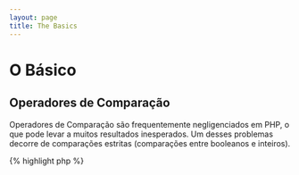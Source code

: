 ```yaml
---
layout: page
title: The Basics
---
```


# O Básico

## Operadores de Comparação

Operadores de Comparação são frequentemente negligenciados em PHP, o que pode levar a muitos resultados inesperados. Um
desses problemas decorre de comparações estritas (comparações entre booleanos e inteiros).

{% highlight php %}
<?php
$a = 5;   // 5 como inteiro

var_dump($a == 5);       // comparação de valores; retorna true
var_dump($a == '5');     // comparação de valores (ignorando os tipos); retorna true
var_dump($a === 5);      // comparação de tipos e valores (integer vs. integer); retorna true
var_dump($a === '5');    // comparação de tipos e valores (integer vs. string); retorna false

/**
 * Comparações Estritas
 */
if (strpos('testing', 'test')) {    // 'test' é encontrado na posição 0, que é interpretado como o booleano 'false'
    // código...
}

vs.

if (strpos('testing', 'test') !== false) {    // true, já que uma comparação estrita foi feita (0 !== false)
    // código...
}
{% endhighlight %}

* [Operadores de Comparação](http://php.net/language.operators.comparison)
* [Tabela de Comparação](http://php.net/types.comparisons)

## Estrutura de Controle

### Estruturas Condicionais

Quando as declarações 'if/else' são usadas em uma função ou classe, é um equívoco comum pensar que 'else' precisa ser
usado em conjunto para declarar resultados em potencial. Entretanto se o resultado serve para definir o valor a ser
retornado 'else' não é necessário já que 'return' irá terminar a função, fazendo com que o uso de 'else' se torne
discutível.

{% highlight php %}
<?php
function test($a)
{
    if ($a) {
        return true;
    } else {
        return false;
    }
}

// vs

function test($a)
{
    if ($a) {
        return true;
    }
    return false;    // else não é necessário
}
{% endhighlight %}

* [Estrutura Condicionais](http://php.net/control-structures.if)

### Estruturas de Decisão

Estruturas de decisão são uma excelente forma de evitar escrever intermináveis estruturas condicionais, mas existem
alguns pontos sobre os quais deve-se ficar atento:

- Estruturas de decisão só comparam valores, e não tipos (equivalente a '==')
- Elas passam por caso a caso até que uma correspondencia seja encontrada, então default é usado (caso esteja definido)
- Sem que haja um 'break', elas continuarão a executar cada caso até que encontrem um break/return
- Dentro de uma função o uso de 'return' remove a necessidade do uso de 'break' já que isso encerra essa função

{% highlight php %}
<?php
$answer = test(2);    // tanto o código para o 'case 2' quanto para o 'case 3' será executado

function test($a)
{
    switch ($a) {
        case 1:
            // código...
            break;             // break é usado para terminar a estrutura de decisão
        case 2:
            // código...       // sem o break, a comparação ira continuar em 'case 3'
        case 3:
            // código...
            return $result;    // dentro de uma função, 'return' termina essa função
        default:
            // código...
            return $error;
    }
}
{% endhighlight %}

* [Estruturas de Decisão](http://php.net/control-structures.switch)
* [PHP Switch](http://phpswitch.com/)

## Namespace Global

Quando estiver usando namespaces você pode reparar que funções internas ficam escondidas por funções que você mesmo
escreveu. Para corrigir isso refira a funções globais através do uso de uma contra-barra antes do nome da função.

{% highlight php %}
<?php
namespace phptherightway;

function fopen()
{
    $file = \fopen();    // O nome da nossa função é igual a de uma função interna.
                         // Execute a função global através da inclusão de '\'.
}

function array()
{
    $iterator = new \ArrayIterator();    // ArrayIterator é uma classe interna. Usar seu nome sem uma contra-barra
                                         // tentará localizar essa função dentro do namespace
}
{% endhighlight %}

* [Espaço Global](http://php.net/language.namespaces.global)
* [Regras Globais](http://php.net/userlandnaming.rules)

## Strings

### Concatenação

- Se sua linha passar do tamanho recomendado (120 caracteres), considere concatenar sua linha
- Para facilitar a leitura é melhor usar operadores de concatenação do que operadores de concatenação e atribuição
- Enquanto dentro do escopo original da variável, indente quando a concatenação usar uma nova linha


{% highlight php %}
<?php
$a  = 'Multi-line example';    // operador de concatenação e atribuição (.=)
$a .= "\n";
$a .= 'of what not to do';

vs.

$a = 'Multi-line example'      // operador de concatenação (.)
    . "\n"                     // indentando novas linhas
    . 'of what to do';
{% endhighlight %}

* [Operadores de Strings](http://php.net/language.operators.string)

### Tipos de Strings

Tipos de string são uma característica constante na comunidade PHP, mas talvez essa seção possa explicar as diferenças
entre os tipos de strings e seus usos e benefícios.

#### Aspas Simples

As aspas simples são utilizadas para indicar uma 'string literal'. Strings literais não tentam analisar caracteres 
especiais ou variáveis.

Se estiver usando aspas simples, você pode digitar um nome de variável em uma string assim: `'some $thing'` e você verá 
a saída exata `some $thing`. Se você estiver usando aspas duplas, o motor da linguagem tentará avaliar a variável "$thing" e então 
exibirá erros se nenhuma variável for encontrada.

{% highlight php %}
<?php
echo 'This is my string, look at how pretty it is.';    // sem necessidade de interpretar uma string simples

/**
 * Saída:
 *
 * This is my string, look at how pretty it is.
 */
{% endhighlight %}

* [Aspas Simples](http://php.net/language.types.string#language.types.string.syntax.single)

#### Aspas Duplas

Aspas duplas são o canivete suíço das strings, mas são mais lentas devido a interpretação das strings. Ele não só irá 
analisar as variáveis como mencionado acima mas também todos os tipos de caracteres especiais, como `\n` para nova 
linha, `\t` para identação, etc.

{% highlight php %}
<?php
echo 'phptherightway é ' . $adjective . '.'      // Um exemplo com aspas simples que usa concatenação múltipla para
    . "\n"                                       // variáveis e escapar strings
    . 'I love learning' . $code . '!';

// vs

echo "phptherightway is $adjective.\n I love learning $code!"  // Em vez de concatenação múltipla, aspas duplas
                                                               // nos permitem utilizar strings interpretáveis
{% endhighlight %}

Aspas duplas que contém variáveis; Isto é chamado "interpolação".

{% highlight php %}
<?php
$juice = 'plum';
echo "I like $juice juice";    // Output: I like plum juice
{% endhighlight %}

Quando usando interpolação, são comuns os casos onde a variável pode estar colada com outro
caracter. Isso fará com que o PHP não consiga interpretar essa variável pelo fato dela estar sendo camuflada. 

Para corrigir esse problema envolva a variável em um par de chaves.

{% highlight php %}
<?php
$juice = 'plum';
echo "I drank some juice made of $juices";    // $juice cannot be parsed

// vs

$juice = 'plum';
echo "I drank some juice made of {$juice}s";    // $juice will be parsed

/**
 * Variáveis complexas também serão interpretadas com o uso de chaves
 */

$juice = array('apple', 'orange', 'plum');
echo "I drank some juice made of {$juice[1]}s";   // $juice[1] will be parsed
{% endhighlight %}

* [Aspas Duplas](http://php.net/language.types.string#language.types.string.syntax.double)

#### Sintaxe Nowdoc

A Sintaxe Nowdoc foi introduzida no PHP 5.3 e internamente se comporta da mesma forma que as aspas simples exceto que é
adequada para o uso de strings de múltiplas linhas sem a necessidade de concatenação.

{% highlight php %}
<?php
$str = <<<'EOD'            // iniciada por <<<
Example of string
spanning multiple lines
using nowdoc syntax.
$a does not parse.
EOD;                       // fechando 'EOD' precisa estar na sua própria linha, e no ponto mais a esquerda

/**
 * Output:
 *
 * Example of string
 * spanning multiple lines
 * using nowdoc syntax.
 * $a does not parse.
 */
{% endhighlight %}

* [Sintaxe Nowdoc](http://php.net/language.types.string#language.types.string.syntax.nowdoc)

#### Sintaxe Heredoc

A Sintaxe Heredoc se comporta internamente da mesma forma que as aspas duplas exceto que é adequada para o uso de strings
de múltiplas linhas sem a necessidade de concatenação.

{% highlight php %}
<?php
$a = 'Variables';

$str = <<<EOD             // iniciada por <<<
Example of string
spanning multiple lines
using heredoc syntax.
$a are parsed.
EOD;                      // fechando 'EOD' precisa estar na sua própria linha, e no ponto mais a esquerda

/**
 * Output:
 *
 * Example of string
 * spanning multiple lines
 * using heredoc syntax.
 * Variables are parsed.
 */
{% endhighlight %}

* [Sintaxe Heredoc](http://php.net/language.types.string#language.types.string.syntax.heredoc)

### O que é mais rápido?

Há um mito por aí que usar aspas simples em strings são interpretadas mais rápida do que usar aspas duplas. Isso não é fundamentalmente falso.

Se você estiver definindo uma string única e não concatenar valores ou qualquer coisa complicada, então aspas simples ou duplas serão idênticas. Não será mais rápido.

Se você está concatenando várias strings de qualquer tipo, ou interpolar valores em uma string entre aspas duplas, então os resultados podem variar. Se você estiver trabalhando com um pequeno número de valores, a concatenação é minuciosamente mais rápida. Com um monte de valores, interpolação é minuciosamente mais rápida.

Independentemente do que você está fazendo com strings, nenhum dos tipos vai ter qualquer impacto perceptível sobre a sua aplicação.
Tentar reescrever código para usar um ou o outro é sempre um exercício de futilidade, de modo a evitar este micro-otimização, a menos que você realmente compreenda o significado e o impacto das diferenças.

[Desmentindo o mito de desempenho das aspas simples]: http://nikic.github.io/2012/01/09/Disproving-the-Single-Quotes-Performance-Myth.html


## Operadores Ternários

O uso de operadores ternários é uma ótima forma de condensar seu código, mas eles são geralmente usados em excesso.
Apesar de operações ternárias poderem ser agrupadas e aconselhado usar uma por linha para aumentar a legibilidade.

{% highlight php %}
<?php
$a = 5;
echo ($a == 5) ? 'yay' : 'nay';
{% endhighlight %}

// vs

{% highlight php %}
$b = 10;
echo ($a) ? ($a == 5) ? 'yay' : 'nay' : ($b == 10) ? 'excessive' : ':(';    // excesso de agrupamento sacrifica a legibilidade
{% endhighlight %}

Para usar 'return' em um operador ternário utilize a sintaxe correta.

{% highlight php %}
<?php
$a = 5;
echo ($a == 5) ? return true : return false;    // esse exemplo irá disparar um erro

// vs

$a = 5;
return ($a == 5) ? 'yay' : 'nope';    // esse exemplo irá retornar 'yay'
{% endhighlight %}

Note que você não precisa usar um operador ternário para retornar um valor booleano. Um exemplo disto seria.

{% highlight php %}
<?php
$a = 3;
return ($a == 3) ? true : false; // esse exemplo irá retornar true ou false se $a == 3

// vs

$a = 3;
return $a == 3; // esse exemplo irá retornar true ou false se $a == 3

{% endhighlight %}

Isso também pode ser dito para as operações (===, !==, !=, == etc).

#### Utilizando parênteses com operadores ternários para formato e função

Quando se utiliza um operador ternário, os parênteses podem melhorar a legibilidade do código e também incluir as uniões 
dentro de blocos de instruções. Um exemplo de quando não há nenhuma exigência para usar de parênteses é:

{% highlight php %}
<?php
$a = 3;
return ($a == 3) ? "yay" : "nope"; // vai retornar yay ou nope se $a == 3

// vs

$a = 3;
return $a == 3 ? "yay" : "nope"; // vai retornar yay ou nope se $a == 3
{% endhighlight %}

O uso de parênteses também nos dá a capacidade de criar união dentro de um bloco de declaração onde o bloco será 
verificado como um todo. Tal como este exemplo abaixo que retornará verdadeiro se ambos ($a == 3 e $b == 4) são 
verdadeiras e $c == 5 também é verdadeiro.

{% highlight php %}
<?php
return ($a == 3 && $b == 4) && $c == 5;
{% endhighlight %}

Outro exemplo é o trecho de código abaixo que vai returnar true se ($a != 3 e $b != 4) ou $c == 5.

{% highlight php %}
<?php
return ($a != 3 && $b != 4) || $c == 5;
{% endhighlight %}

* [Operadores Ternários](http://php.net/language.operators.comparison)

## Declaração de Variáveis

As vezes  programadores tentam tornar seu código mais limpo declarando variáveis predefinidas com um nome diferente. O
que isso faz na realidade e dobrar o consumo de memória do script. No exemplo abaixo, digamos que uma string de exemplo
contém 1MB de dado válido, copiando a variável você aumenta o consumo de memória durante a execução para 2MB.

{% highlight php %}
<?php
$about = 'Uma string com texto bem longo';    // usa 2MB de memória
echo $about;

// vs

echo 'Uma string com texto bem longo';        // usa 1MB de memória
{% endhighlight %}

* [Dicas de Performance](http://web.archive.org/web/20140625191431/https://developers.google.com/speed/articles/optimizing-php)
